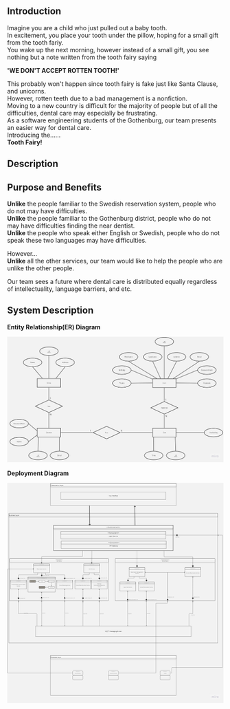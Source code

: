 ## Introduction

Imagine you are a child who just pulled out a baby tooth. <br>
In excitement, you place your tooth under the pillow, hoping for a small gift from the tooth fariy. <br>
You wake up the next morning, however instead of a small gift, you see nothing but a note written from the tooth fairy saying <br>

**'WE DON'T ACCEPT ROTTEN TOOTH!'**

This probably won't happen since tooth fairy is fake just like Santa Clause, and unicorns. <br>
However, rotten teeth due to a bad management is a nonfiction. <br>
Moving to a new country is difficult for the majority of people but of all the difficulties, dental care may especially be frustrating. <br>
As a software engineering students of the Gothenburg, our team presents an easier way for dental care. <br>
Introducing the...... <br>
**Tooth Fairy!**

## Description

## Purpose and Benefits

**Unlike** the people familiar to the Swedish reservation system, people who do not may have difficulties. <br>
**Unlike** the people familiar to the Gothenburg district, people who do not may have difficulties finding the near dentist. <br>
**Unlike** the people who speak either English or Swedish, people who do not speak these two languages may have difficulties. <br>

However... <br>
**Unlike** all the other services, our team would like to help the people who are unlike the other people.

Our team sees a future where dental care is distributed equally regardless of intellectuality, language barriers, and etc.

## System Description

**Entity Relationship(ER) Diagram**

![ER Diagram](./img/ER%20diagram.jpg)

**Deployment Diagram**

![Deployment Diagram](./img/Deployment%20Diagram.jpg)
